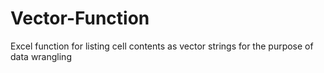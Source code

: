 # Vector-Function
Excel function for listing cell contents as vector strings for the purpose of data wrangling
